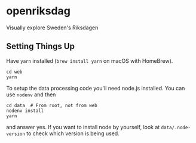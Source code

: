 # openriksdag
Visually explore Sweden's Riksdagen

## Setting Things Up

Have `yarn` installed (`brew install yarn` on macOS with HomeBrew).

```shell script
cd web
yarn
```

To setup the data processing code you'll need node.js installed. You can use `nodenv` and then
```shell script
cd data  # From root, not from web
nodenv install 
yarn
```

and answer yes.
If you want to install node by yourself, look at `data/.node-version` to check which version is being used.

